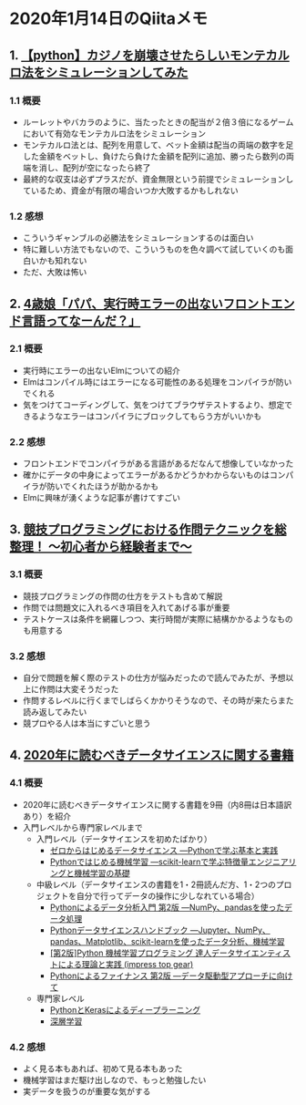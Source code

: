 # 2020年1月14日のQiitaメモ

## 1. [【python】カジノを崩壊させたらしいモンテカルロ法をシミュレーションしてみた](https://qiita.com/kagawa_shinjiiiii/items/ff49a8c7ccc682845a2a)

### 1.1 概要

- ルーレットやバカラのように、当たったときの配当が２倍３倍になるゲームにおいて有効なモンテカルロ法をシミュレーション
- モンテカルロ法とは、配列を用意して、ベット金額は配当の両端の数字を足した金額をベットし、負けたら負けた金額を配列に追加、勝ったら数列の両端を消し、配列が空になったら終了
- 最終的な収支は必ずプラスだが、資金無限という前提でシミュレーションしているため、資金が有限の場合いつか大敗するかもしれない

### 1.2 感想

- こういうギャンブルの必勝法をシミュレーションするのは面白い
- 特に難しい方法でもないので、こういうものを色々調べて試していくのも面白いかも知れない
- ただ、大敗は怖い

## 2. [4歳娘「パパ、実行時エラーの出ないフロントエンド言語ってなーんだ？」](https://qiita.com/Yametaro/items/5a8474523d7ba3a3a3e4)

### 2.1 概要

- 実行時にエラーの出ないElmについての紹介
- Elmはコンパイル時にはエラーになる可能性のある処理をコンパイラが防いでくれる
- 気をつけてコーディングして、気をつけてブラウザテストするより、想定できるようなエラーはコンパイラにブロックしてもらう方がいいかも

### 2.2 感想

- フロントエンドでコンパイラがある言語があるだなんて想像していなかった
- 確かにデータの中身によってエラーがあるかどうかわからないものはコンパイラが防いでくれたほうが助かるかも
- Elmに興味が湧くような記事が書けてすごい

## 3. [競技プログラミングにおける作問テクニックを総整理！ 〜初心者から経験者まで〜](https://qiita.com/e869120/items/45a0132263094b83fc44)

### 3.1 概要

- 競技プログラミングの作問の仕方をテストも含めて解説
- 作問では問題文に入れるべき項目を入れてあげる事が重要
- テストケースは条件を網羅しつつ、実行時間が実際に結構かかるようなものも用意する

### 3.2 感想

- 自分で問題を解く際のテストの仕方が悩みだったので読んでみたが、予想以上に作問は大変そうだった
- 作問するレベルに行くまでしばらくかかりそうなので、その時が来たらまた読み返してみたい
- 競プロやる人は本当にすごいと思う

## 4. [2020年に読むべきデータサイエンスに関する書籍](https://qiita.com/baby-degu/items/fe47446dd0461abbdce5)

### 4.1 概要

- 2020年に読むべきデータサイエンスに関する書籍を9冊（内8冊は日本語訳あり）を紹介
- 入門レベルから専門家レベルまで
  - 入門レベル（データサイエンスを初めたばかり）
    - [ゼロからはじめるデータサイエンス ―Pythonで学ぶ基本と実践](https://www.amazon.co.jp/dp/4873117860/)
    - [Pythonではじめる機械学習 ―scikit-learnで学ぶ特徴量エンジニアリングと機械学習の基礎](https://www.amazon.co.jp/dp/4873117984/)
  - 中級レベル（データサイエンスの書籍を1・2冊読んだ方、1・2つのプロジェクトを自分で行ってデータの操作に少しなれている場合）
    - [Pythonによるデータ分析入門 第2版 ―NumPy、pandasを使ったデータ処理](https://www.amazon.co.jp/dp/487311845X/)
    - [Pythonデータサイエンスハンドブック ―Jupyter、NumPy、pandas、Matplotlib、scikit-learnを使ったデータ分析、機械学習](https://www.amazon.co.jp/dp/4873118417/)
    - [[第2版]Python 機械学習プログラミング 達人データサイエンティストによる理論と実践 (impress top gear) ](https://www.amazon.co.jp/dp/4295003379/)
    - [Pythonによるファイナンス 第2版 ―データ駆動型アプローチに向けて](https://www.amazon.co.jp/dp/4873118905/)
  - 専門家レベル
    - [PythonとKerasによるディープラーニング](https://www.amazon.co.jp/dp/4839964262/)
    - [深層学習](https://www.amazon.co.jp/dp/4048930621/)

### 4.2 感想

- よく見る本もあれば、初めて見る本もあった
- 機械学習はまだ駆け出しなので、もっと勉強したい
- 実データを扱うのが重要な気がする

